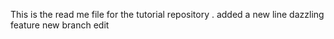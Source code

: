 This is the read me file for the tutorial repository .
added a new line
dazzling feature
new branch edit

